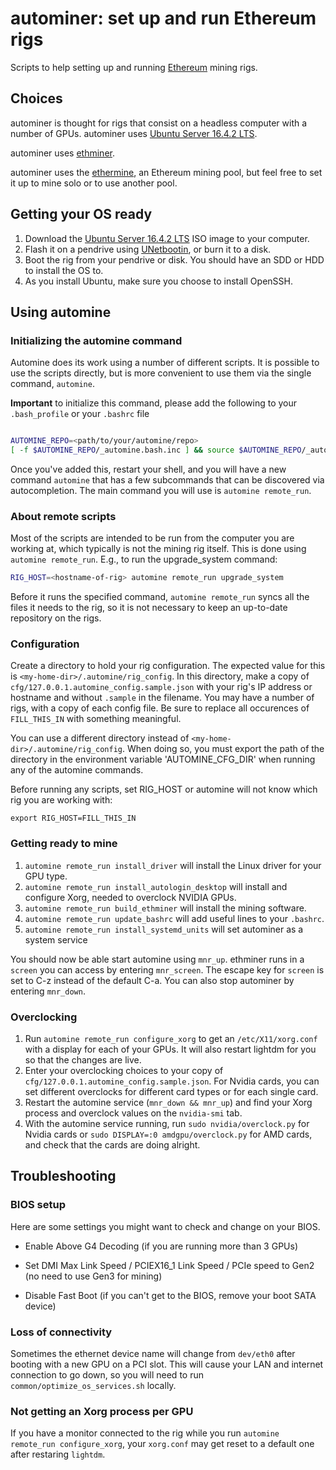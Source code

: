 # autominer: set up and run Ethereum rigs
Scripts to help setting up and running [Ethereum](https://ethereum.org) mining rigs.

## Choices
autominer is thought for rigs that consist on a headless computer with a number of GPUs. autominer uses [Ubuntu Server 16.4.2 LTS](https://www.ubuntu.com/download/server).

autominer uses [ethminer](https://github.com/ethereum-mining/ethminer).

autominer uses the [ethermine](https://ethermine.org), an Ethereum mining pool, but feel free to set it up to mine solo or to use another pool.

## Getting your OS ready
1. Download the [Ubuntu Server 16.4.2 LTS](https://www.ubuntu.com/download/server) ISO image to your computer.
1. Flash it on a pendrive using [UNetbootin](https://unetbootin.github.io), or burn it to a disk.
1. Boot the rig from your pendrive or disk. You should have an SDD or HDD to install the OS to.
1. As you install Ubuntu, make sure you choose to install OpenSSH.

## Using automine

### Initializing the automine command

Automine does its work using a number of different scripts.  It is possible to use the scripts directly, but is more convenient to use them via the single command, `automine`.

__Important__ to initialize this command, please add the following to your `.bash_profile` or your `.bashrc` file

```bash

AUTOMINE_REPO=<path/to/your/automine/repo>
[ -f $AUTOMINE_REPO/_automine.bash.inc ] && source $AUTOMINE_REPO/_automine.bash.inc


```

Once you've added this, restart your shell, and you will have a new command `automine` that has a few subcommands that can be discovered via autocompletion.  The main command you will use is `automine remote_run`.


### About remote scripts
Most of the scripts are intended to be run from the computer you are working at, which typically is not the mining rig itself.  This is done using `automine remote_run`. E.g., to run the upgrade_system command:

```bash
RIG_HOST=<hostname-of-rig> automine remote_run upgrade_system
```

Before it runs the specified command, `automine remote_run` syncs all the files it needs to the rig, so it is not necessary to keep an up-to-date repository on the rigs.

### Configuration
Create a directory to hold your rig configuration.  The expected value for this is `<my-home-dir>/.automine/rig_config`.  In this directory, make a copy of `cfg/127.0.0.1.automine_config.sample.json` with your rig's IP address or hostname and without `.sample` in the filename. You may have a number of rigs, with a copy of each config file. Be sure to replace all occurences of `FILL_THIS_IN` with something meaningful.

You can use a different directory instead of `<my-home-dir>/.automine/rig_config`.  When doing so, you must export the path of the directory in the environment variable 'AUTOMINE_CFG_DIR' when running any of the automine commands.

Before running any scripts, set RIG_HOST or automine will not know which rig you are working with:

```shell
export RIG_HOST=FILL_THIS_IN
```

### Getting ready to mine
1. `automine remote_run install_driver` will install the Linux driver for your GPU type.
1. `automine remote_run install_autologin_desktop` will install and configure Xorg, needed to overclock NVIDIA GPUs.
1. `automine remote_run build_ethminer` will install the mining software.
1. `automine remote_run update_bashrc` will add useful lines to your `.bashrc`.
1. `automine remote_run install_systemd_units` will set autominer as a system service

You should now be able start automine using `mnr_up`. ethminer runs in a `screen` you can access by entering `mnr_screen`. The escape key for `screen` is set to C-z instead of the default C-a. You can also stop autominer by entering `mnr_down`.

### Overclocking
1. Run `automine remote_run configure_xorg` to get an `/etc/X11/xorg.conf` with a display for each of your GPUs. It will also restart lightdm for you so that the changes are live.
1. Enter your overclocking choices to your copy of `cfg/127.0.0.1.automine_config.sample.json`. For Nvidia cards, you can set different overclocks for different card types or for each single card.
1. Restart the automine service (`mnr_down && mnr_up`) and find your Xorg process and overclock values on the `nvidia-smi` tab.
1. With the automine service running, run `sudo nvidia/overclock.py` for Nvidia cards or `sudo DISPLAY=:0 amdgpu/overclock.py` for AMD cards, and check that the cards are doing alright.

## Troubleshooting
### BIOS setup
Here are some settings you might want to check and change on your BIOS.

- Enable Above G4 Decoding (if you are running more than 3 GPUs)

- Set DMI Max Link Speed / PCIEX16_1 Link Speed / PCIe speed to Gen2 (no need to use Gen3 for mining)

- Disable Fast Boot (if you can't get to the BIOS, remove your boot SATA device)

### Loss of connectivity
Sometimes the ethernet device name will change from `dev/eth0` after booting with a new GPU on a PCI slot. This will cause your LAN and internet connection to go down, so you will need to run `common/optimize_os_services.sh` locally.

### Not getting an Xorg process per GPU
If you have a monitor connected to the rig while you run `automine remote_run configure_xorg`, your `xorg.conf` may get reset to a default one after restaring `lightdm`.
